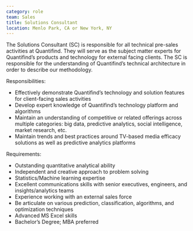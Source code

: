 ```yaml
---
category: role
team: Sales
title: Solutions Consultant
location: Menlo Park, CA or New York, NY
---
```

 
The Solutions Consultant (SC) is responsible for all technical pre-sales activities at Quantifind. They will serve as the subject matter experts for Quantifind’s products and technology for external facing clients. The SC is responsible for the understanding of Quantifind’s technical architecture in order to describe our methodology.

Responsibilities:
* Effectively demonstrate Quantifind’s technology and solution features for client-facing sales activities
* Develop expert knowledge of Quantifind’s technology platform and algorithms
* Maintain an understanding of competitive or related offerings across multiple categories: big data, predictive analytics, social intelligence, market research, etc.
* Maintain trends and best practices around TV-based media efficacy solutions as well as predictive analytics platforms

Requirements:
* Outstanding quantitative analytical ability
* Independent and creative approach to problem solving
* Statistics/Machine learning expertise
* Excellent communications skills with senior executives, engineers, and insights/analytics teams
* Experience working with an external sales force
* Be articulate on various prediction, classification, algorithms, and optimization techniques
* Advanced MS Excel skills
* Bachelor’s Degree; MBA preferred
